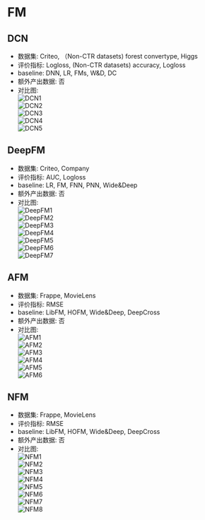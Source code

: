 # FM
## DCN
* 数据集: Criteo, （Non-CTR datasets) forest convertype, Higgs
* 评价指标: Logloss, (Non-CTR datasets) accuracy, Logloss
* baseline: DNN, LR, FMs, W&D, DC
* 额外产出数据: 否
* 对比图:  
![DCN1](https://github.com/NiuJiaJun-BUPT/RecommenderSystems/blob/master/Deep%20Learning/Matching%20Function/CTR/pictures/DCN_1.jpg)  
![DCN2](https://github.com/NiuJiaJun-BUPT/RecommenderSystems/blob/master/Deep%20Learning/Matching%20Function/CTR/pictures/DCN_2.jpg)  
![DCN3](https://github.com/NiuJiaJun-BUPT/RecommenderSystems/blob/master/Deep%20Learning/Matching%20Function/CTR/pictures/DCN_3.jpg)  
![DCN4](https://github.com/NiuJiaJun-BUPT/RecommenderSystems/blob/master/Deep%20Learning/Matching%20Function/CTR/pictures/DCN_4.jpg)  
![DCN5](https://github.com/NiuJiaJun-BUPT/RecommenderSystems/blob/master/Deep%20Learning/Matching%20Function/CTR/pictures/DCN_5.jpg)  
## DeepFM
* 数据集: Criteo, Company
* 评价指标: AUC, Logloss
* baseline: LR, FM, FNN, PNN, Wide&Deep
* 额外产出数据: 否
* 对比图:  
![DeepFM1](https://github.com/NiuJiaJun-BUPT/RecommenderSystems/blob/master/Deep%20Learning/Matching%20Function/CTR/pictures/DeepFM_1.jpg)  
![DeepFM2](https://github.com/NiuJiaJun-BUPT/RecommenderSystems/blob/master/Deep%20Learning/Matching%20Function/CTR/pictures/DeepFM_2.jpg)  
![DeepFM3](https://github.com/NiuJiaJun-BUPT/RecommenderSystems/blob/master/Deep%20Learning/Matching%20Function/CTR/pictures/DeepFM_3.jpg)  
![DeepFM4](https://github.com/NiuJiaJun-BUPT/RecommenderSystems/blob/master/Deep%20Learning/Matching%20Function/CTR/pictures/DeepFM_4.jpg)  
![DeepFM5](https://github.com/NiuJiaJun-BUPT/RecommenderSystems/blob/master/Deep%20Learning/Matching%20Function/CTR/pictures/DeepFM_5.jpg)  
![DeepFM6](https://github.com/NiuJiaJun-BUPT/RecommenderSystems/blob/master/Deep%20Learning/Matching%20Function/CTR/pictures/DeepFM_6.jpg)  
![DeepFM7](https://github.com/NiuJiaJun-BUPT/RecommenderSystems/blob/master/Deep%20Learning/Matching%20Function/CTR/pictures/DeepFM_7.jpg)  
## AFM
* 数据集: Frappe, MovieLens
* 评价指标: RMSE
* baseline: LibFM, HOFM, Wide&Deep, DeepCross
* 额外产出数据: 否
* 对比图:  
![AFM1](https://github.com/NiuJiaJun-BUPT/RecommenderSystems/blob/master/Deep%20Learning/Matching%20Function/CTR/pictures/AFM_1.jpg)  
![AFM2](https://github.com/NiuJiaJun-BUPT/RecommenderSystems/blob/master/Deep%20Learning/Matching%20Function/CTR/pictures/AFM_2.jpg)  
![AFM3](https://github.com/NiuJiaJun-BUPT/RecommenderSystems/blob/master/Deep%20Learning/Matching%20Function/CTR/pictures/AFM_3.jpg)  
![AFM4](https://github.com/NiuJiaJun-BUPT/RecommenderSystems/blob/master/Deep%20Learning/Matching%20Function/CTR/pictures/AFM_4.jpg)  
![AFM5](https://github.com/NiuJiaJun-BUPT/RecommenderSystems/blob/master/Deep%20Learning/Matching%20Function/CTR/pictures/AFM_5.jpg)  
![AFM6](https://github.com/NiuJiaJun-BUPT/RecommenderSystems/blob/master/Deep%20Learning/Matching%20Function/CTR/pictures/AFM_6.jpg)  
## NFM
* 数据集: Frappe, MovieLens
* 评价指标: RMSE
* baseline: LibFM, HOFM, Wide&Deep, DeepCross
* 额外产出数据: 否
* 对比图:  
![NFM1](https://github.com/NiuJiaJun-BUPT/RecommenderSystems/blob/master/Deep%20Learning/Matching%20Function/CTR/pictures/NFM_1.jpg)   
![NFM2](https://github.com/NiuJiaJun-BUPT/RecommenderSystems/blob/master/Deep%20Learning/Matching%20Function/CTR/pictures/NFM_2.jpg)  
![NFM3](https://github.com/NiuJiaJun-BUPT/RecommenderSystems/blob/master/Deep%20Learning/Matching%20Function/CTR/pictures/NFM_3.jpg)  
![NFM4](https://github.com/NiuJiaJun-BUPT/RecommenderSystems/blob/master/Deep%20Learning/Matching%20Function/CTR/pictures/NFM_4.jpg)  
![NFM5](https://github.com/NiuJiaJun-BUPT/RecommenderSystems/blob/master/Deep%20Learning/Matching%20Function/CTR/pictures/NFM_5.jpg)  
![NFM6](https://github.com/NiuJiaJun-BUPT/RecommenderSystems/blob/master/Deep%20Learning/Matching%20Function/CTR/pictures/NFM_6.jpg)  
![NFM7](https://github.com/NiuJiaJun-BUPT/RecommenderSystems/blob/master/Deep%20Learning/Matching%20Function/CTR/pictures/NFM_7.jpg)  
![NFM8](https://github.com/NiuJiaJun-BUPT/RecommenderSystems/blob/master/Deep%20Learning/Matching%20Function/CTR/pictures/NFM_8.jpg)  
